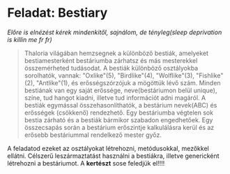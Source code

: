 # Feladat: Bestiary
*Előre is elnézést kérek mindenkitől, sajnálom, de tényleg(sleep deprivation is killin me fr fr)*

>Thaloria világában hemzsegnek a különböző bestiák, amelyeket bestiamesterként bestáriumba zárhatsz és más mesterekkel összemérheted tudásodat.
A bestiák különböző osztályokba sorolhatók, vannak: "Oxlike"(5), "Birdlike"(4), "Wolflike"(3), "Fishlike"(2), "Antlike"(1), és erősségszórzójuk a 
mögöttük lévő szám. Minden bestiának van egy saját erőssége, neve(bestáriumon belül unique), színe, tud hangot kiadni, illetve tud információt adni magáról. 
A bestiák egymással összehasonlíthatók, a bestárium nevek(ABC) és erősségek (csökkenő) rendezhető. 
Egy bestáriumba végtelen sok bestia zárható és a bestiák bármikor szabadon engedhetőek. Egy összecsapás során a bestárium erőszintje kalkulálásra kerül 
és az erősebb bestáriummal rendelkező mester győz. 

A feladatod ezeket az osztályokat létrehozni, metódusokkal, mezőkkel ellátni. Célszerű leszármaztatást használni a bestiákra, illetve genericként létrehozni a bestáriumot. A **kertészt** sose feledjük el!!!!